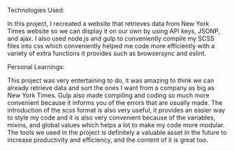 Technologies Used:

  In this project, I recreated a website that retrieves data from New York Times website so we can display 
  it on our own by using API keys, JSONP, and ajax. I also used node.js and gulp to conveniently compile my SCSS files 
  into css which conveniently helped me code more efficiently with a variety of extra functions it provides such as 
  browsersync and eslint. 
  
Personal Learnings:

  This project was very entertaining to do, it was amazing to think we can already retrieve data and sort the ones I
  want from a company as big as New York Times. Gulp also made compiling and coding so much more convenient because 
  it informs you of the errors that are usually made. The introduction of the scss format is also very useful, it 
  provides an easier way to style my code and it is also very convenient because of the variables, mixins, and global 
  values which helps a lot to make my code more modular. The tools we used in the project is definitely a valuable asset
  in the future to increase productivity and efficiency, and the content of it is great too.
